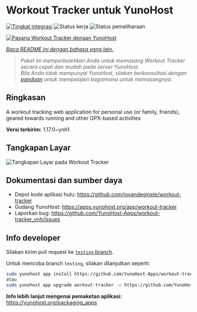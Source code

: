 <!--
N.B.: README ini dibuat secara otomatis oleh <https://github.com/YunoHost/apps/tree/master/tools/readme_generator>
Ini TIDAK boleh diedit dengan tangan.
-->

# Workout Tracker untuk YunoHost

[![Tingkat integrasi](https://dash.yunohost.org/integration/workout-tracker.svg)](https://ci-apps.yunohost.org/ci/apps/workout-tracker/) ![Status kerja](https://ci-apps.yunohost.org/ci/badges/workout-tracker.status.svg) ![Status pemeliharaan](https://ci-apps.yunohost.org/ci/badges/workout-tracker.maintain.svg)

[![Pasang Workout Tracker dengan YunoHost](https://install-app.yunohost.org/install-with-yunohost.svg)](https://install-app.yunohost.org/?app=workout-tracker)

*[Baca README ini dengan bahasa yang lain.](./ALL_README.md)*

> *Paket ini memperbolehkan Anda untuk memasang Workout Tracker secara cepat dan mudah pada server YunoHost.*  
> *Bila Anda tidak mempunyai YunoHost, silakan berkonsultasi dengan [panduan](https://yunohost.org/install) untuk mempelajari bagaimana untuk memasangnya.*

## Ringkasan

A workout tracking web application for personal use (or family, friends), geared towards running and other GPX-based activities

**Versi terkirim:** 1.17.0~ynh1

## Tangkapan Layar

![Tangkapan Layar pada Workout Tracker](./doc/screenshots/screenshot.jpg)

## Dokumentasi dan sumber daya

- Depot kode aplikasi hulu: <https://github.com/jovandeginste/workout-tracker>
- Gudang YunoHost: <https://apps.yunohost.org/app/workout-tracker>
- Laporkan bug: <https://github.com/YunoHost-Apps/workout-tracker_ynh/issues>

## Info developer

Silakan kirim pull request ke [`testing` branch](https://github.com/YunoHost-Apps/workout-tracker_ynh/tree/testing).

Untuk mencoba branch `testing`, silakan dilanjutkan seperti:

```bash
sudo yunohost app install https://github.com/YunoHost-Apps/workout-tracker_ynh/tree/testing --debug
atau
sudo yunohost app upgrade workout-tracker -u https://github.com/YunoHost-Apps/workout-tracker_ynh/tree/testing --debug
```

**Info lebih lanjut mengenai pemaketan aplikasi:** <https://yunohost.org/packaging_apps>
